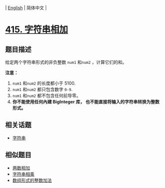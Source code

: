 
| [English](README_EN.md) | 简体中文 |

# [415. 字符串相加](https://leetcode-cn.com/problems/add-strings/)

## 题目描述

<p>给定两个字符串形式的非负整数&nbsp;<code>num1</code> 和<code>num2</code>&nbsp;，计算它们的和。</p>

<p><strong>注意：</strong></p>

<ol>
	<li><code>num1</code> 和<code>num2</code>&nbsp;的长度都小于 5100.</li>
	<li><code>num1</code> 和<code>num2</code> 都只包含数字&nbsp;<code>0-9</code>.</li>
	<li><code>num1</code> 和<code>num2</code> 都不包含任何前导零。</li>
	<li><strong>你不能使用任何內建 BigInteger 库，&nbsp;也不能直接将输入的字符串转换为整数形式。</strong></li>
</ol>


## 相关话题

- [字符串](https://leetcode-cn.com/tag/string)

## 相似题目

- [两数相加](../add-two-numbers/README.md)
- [字符串相乘](../multiply-strings/README.md)
- [数组形式的整数加法](../add-to-array-form-of-integer/README.md)
